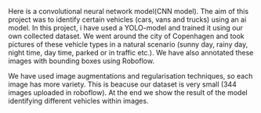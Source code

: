 Here is a convolutional neural network model(CNN model). The aim of this project was to identify certain vehicles (cars, vans and trucks) using an ai model.
In this project, i have used a YOLO-model and trained it using our own collected dataset. We went around the city of Copenhagen and took pictures of these vehicle types in a natural scenario (sunny day, rainy day, night time, day time, parked or in traffic etc.). We have also annotated these images with bounding boxes using Roboflow.

We have used image augmentations and regularisation techniques, so each image has more variety. This is beacuse our dataset is very small (344 images uploaded in roboflow). At the end we show the result of the model identifying different vehicles within images.

